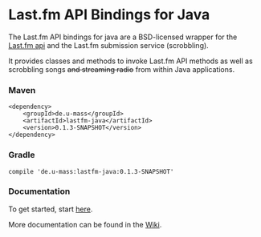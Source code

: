 # Last.fm API Bindings for Java

The Last.fm API bindings for java are a BSD-licensed wrapper for the [Last.fm api](http://www.last.fm/api) and the Last.fm submission service (scrobbling).

It provides classes and methods to invoke Last.fm API methods as well as scrobbling songs ~~and streaming radio~~ from within Java applications.

### Maven
```
<dependency>
    <groupId>de.u-mass</groupId>
    <artifactId>lastfm-java</artifactId>
    <version>0.1.3-SNAPSHOT</version>
</dependency>
```

### Gradle
```
compile 'de.u-mass:lastfm-java:0.1.3-SNAPSHOT'
```

### Documentation

To get started, start [here](https://github.com/jkovacs/lastfm-java/wiki/Getting-Started).

More documentation can be found in the [Wiki](https://github.com/jkovacs/lastfm-java/wiki).

